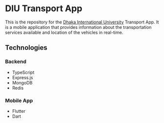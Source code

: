 # DIU Transport App

This is the repository for the [Dhaka International University](https://diu.ac) Transport App. It is a mobile application that provides information about the transportation services available and location of the vehicles in real-time.

## Technologies

### Backend

- TypeScript
- Express.js
- MongoDB
- Redis

### Mobile App

- Flutter
- Dart
